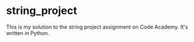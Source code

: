 # string_project
This is my solution to the string project assignment on Code Academy. It's written in Python. 

